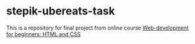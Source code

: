 # stepik-ubereats-task

This is a repository for final project from online course <a href="https://stepik.org/course/38218/syllabus">Web-development for beginners: HTML and CSS</a>
